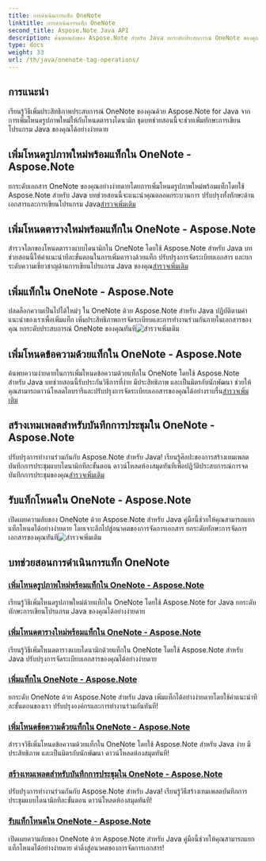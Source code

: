 ```yaml
---
title: การดำเนินการแท็ก OneNote
linktitle: การดำเนินการแท็ก OneNote
second_title: Aspose.Note Java API
description: ค้นพบพลังของ Aspose.Note สำหรับ Java ยกระดับประสบการณ์ OneNote ของคุณด้วยคำแนะนำทีละขั้นตอนเกี่ยวกับการทำงานของแท็ก การเพิ่มรูปภาพ ตาราง โหนดข้อความ และอื่นๆ
type: docs
weight: 33
url: /th/java/onenote-tag-operations/
---
```

## การแนะนำ

เรียนรู้วิธีเพิ่มประสิทธิภาพประสบการณ์ OneNote ของคุณด้วย Aspose.Note for Java จากการเพิ่มโหนดรูปภาพใหม่ให้กับโหนดตารางไดนามิก ชุดบทช่วยสอนนี้จะช่วยเพิ่มทักษะการเขียนโปรแกรม Java ของคุณได้อย่างง่ายดาย

## เพิ่มโหนดรูปภาพใหม่พร้อมแท็กใน OneNote - Aspose.Note

 ยกระดับเอกสาร OneNote ของคุณอย่างง่ายดายโดยการเพิ่มโหนดรูปภาพใหม่พร้อมแท็กโดยใช้ Aspose.Note สำหรับ Java บทช่วยสอนนี้จะแนะนำคุณตลอดกระบวนการ ปรับปรุงทั้งทักษะด้านเอกสารและการเขียนโปรแกรม Java[สำรวจเพิ่มเติม](./add-new-image-node-with-tag/)

## เพิ่มโหนดตารางใหม่พร้อมแท็กใน OneNote - Aspose.Note

 สำรวจโลกของโหนดตารางแบบไดนามิกใน OneNote โดยใช้ Aspose.Note สำหรับ Java บทช่วยสอนนี้ให้คำแนะนำทีละขั้นตอนในการเพิ่มตารางด้วยแท็ก ปรับปรุงการจัดระเบียบเอกสาร และยกระดับความเชี่ยวชาญด้านการเขียนโปรแกรม Java ของคุณ[สำรวจเพิ่มเติม](./add-new-table-node-with-tag/)

## เพิ่มแท็กใน OneNote - Aspose.Note

 ปลดล็อกความเป็นไปได้ใหม่ๆ ใน OneNote ด้วย Aspose.Note สำหรับ Java ปฏิบัติตามคำแนะนำของเราเพื่อเพิ่มแท็ก เพิ่มประสิทธิภาพการจัดระเบียบและการทำงานร่วมกันภายในเอกสารของคุณ ยกระดับประสบการณ์ OneNote ของคุณทันที![สำรวจเพิ่มเติม](./add-tag/)

## เพิ่มโหนดข้อความด้วยแท็กใน OneNote - Aspose.Note

 ค้นพบความง่ายดายในการเพิ่มโหนดข้อความด้วยแท็กใน OneNote โดยใช้ Aspose.Note สำหรับ Java บทช่วยสอนนี้รับประกันวิธีการที่ง่าย มีประสิทธิภาพ และเป็นมิตรกับนักพัฒนา ช่วยให้คุณสามารถดาวน์โหลดไลบรารีและปรับปรุงการจัดระเบียบเอกสารของคุณได้อย่างราบรื่น[สำรวจเพิ่มเติม](./add-text-node-with-tag/)

## สร้างเทมเพลตสำหรับบันทึกการประชุมใน OneNote - Aspose.Note

ปรับปรุงการทำงานร่วมกันกับ Aspose.Note สำหรับ Java! เรียนรู้ศิลปะของการสร้างเทมเพลตบันทึกการประชุมแบบไดนามิกทีละขั้นตอน ดาวน์โหลดห้องสมุดทันทีเพื่อปฏิวัติประสบการณ์การจดบันทึกการประชุมของคุณ[สำรวจเพิ่มเติม](./generate-template-for-meeting-notes/)

## รับแท็กโหนดใน OneNote - Aspose.Note

 เปิดเผยความลับของ OneNote ด้วย Aspose.Note สำหรับ Java คู่มือนี้ช่วยให้คุณสามารถแยกแท็กโหนดได้อย่างง่ายดาย โดยเจาะลึกไปสู่อนาคตของการจัดการเอกสาร ยกระดับทักษะการจัดการเอกสารของคุณทันที![สำรวจเพิ่มเติม](./get-node-tags/)
## บทช่วยสอนการดำเนินการแท็ก OneNote
### [เพิ่มโหนดรูปภาพใหม่พร้อมแท็กใน OneNote - Aspose.Note](./add-new-image-node-with-tag/)
เรียนรู้วิธีเพิ่มโหนดรูปภาพใหม่ด้วยแท็กใน OneNote โดยใช้ Aspose.Note for Java ยกระดับทักษะการเขียนโปรแกรม Java ของคุณได้อย่างง่ายดาย
### [เพิ่มโหนดตารางใหม่พร้อมแท็กใน OneNote - Aspose.Note](./add-new-table-node-with-tag/)
เรียนรู้วิธีเพิ่มโหนดตารางแบบไดนามิกด้วยแท็กใน OneNote โดยใช้ Aspose.Note สำหรับ Java ปรับปรุงการจัดระเบียบเอกสารของคุณได้อย่างง่ายดาย
### [เพิ่มแท็กใน OneNote - Aspose.Note](./add-tag/)
ยกระดับ OneNote ด้วย Aspose.Note สำหรับ Java เพิ่มแท็กได้อย่างง่ายดายโดยใช้คำแนะนำทีละขั้นตอนของเรา ปรับปรุงองค์กรและการทำงานร่วมกันทันที!
### [เพิ่มโหนดข้อความด้วยแท็กใน OneNote - Aspose.Note](./add-text-node-with-tag/)
สำรวจวิธีเพิ่มโหนดข้อความด้วยแท็กใน OneNote โดยใช้ Aspose.Note สำหรับ Java ง่าย มีประสิทธิภาพ และเป็นมิตรกับนักพัฒนา ดาวน์โหลดห้องสมุดทันที!
### [สร้างเทมเพลตสำหรับบันทึกการประชุมใน OneNote - Aspose.Note](./generate-template-for-meeting-notes/)
ปรับปรุงการทำงานร่วมกันกับ Aspose.Note สำหรับ Java! เรียนรู้วิธีสร้างเทมเพลตบันทึกการประชุมแบบไดนามิกทีละขั้นตอน ดาวน์โหลดห้องสมุดทันที!
### [รับแท็กโหนดใน OneNote - Aspose.Note](./get-node-tags/)
เปิดเผยความลับของ OneNote ด้วย Aspose.Note สำหรับ Java คู่มือนี้ช่วยให้คุณสามารถแยกแท็กโหนดได้อย่างง่ายดาย ดำดิ่งสู่อนาคตของการจัดการเอกสาร!